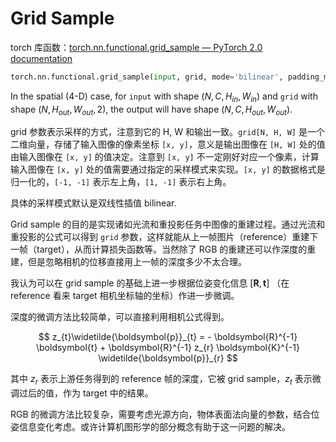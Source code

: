 # Grid Sample

torch 库函数：[torch.nn.functional.grid_sample — PyTorch 2.0 documentation](https://pytorch.org/docs/stable/generated/torch.nn.functional.grid_sample.html)

```python
torch.nn.functional.grid_sample(input, grid, mode='bilinear', padding_mode='zeros', align_corners=None)
```

In the spatial (4-D) case, for `input` with shape $(N,C,H_{in}​,W_{in}​)$ and `grid` with shape $(N,H_{out}​,W_{out}​,2)$, the output will have shape $(N,C,H_{out}​,W_{out}​)$.

grid 参数表示采样的方式，注意到它的 H, W 和输出一致。`grid[N, H, W]` 是一个二维向量，存储了输入图像的像素坐标 `[x, y]`，意义是输出图像在 `[H, W]` 处的值由输入图像在 `[x, y]` 的值决定。注意到 `[x, y]` 不一定刚好对应一个像素，计算输入图像在 `[x, y]` 处的值需要通过指定的采样模式来实现。`[x, y]` 的数据格式是归一化的，`[-1, -1]` 表示左上角，`[1, -1]` 表示右上角。

具体的采样模式默认是双线性插值 bilinear.

Grid sample 的目的是实现诸如光流和重投影任务中图像的重建过程。通过光流和重投影的公式可以得到 `grid` 参数，这样就能从上一帧图片（reference）重建下一帧（target），从而计算损失函数等。当然除了 RGB 的重建还可以作深度的重建，但是忽略相机的位移直接用上一帧的深度多少不太合理。

我认为可以在 grid sample 的基础上进一步根据位姿变化信息 $[\boldsymbol{R}, \boldsymbol{t}]$ （在 reference 看来 target 相机坐标轴的坐标）作进一步微调。

深度的微调方法比较简单，可以直接利用相机公式得到。

$$
z_{t}\widetilde{\boldsymbol{p}}_{t} = - \boldsymbol{R}^{-1} \boldsymbol{t} + \boldsymbol{R}^{-1} z_{r} \boldsymbol{K}^{-1} \widetilde{\boldsymbol{p}}_{r}
$$

其中 $z_{r}$ 表示上游任务得到的 reference 帧的深度，它被 grid sample，$z_{t}$ 表示微调过后的值，作为 target 中的结果。

RGB 的微调方法比较复杂，需要考虑光源方向，物体表面法向量的参数，结合位姿信息变化考虑。或许计算机图形学的部分概念有助于这一问题的解决。
